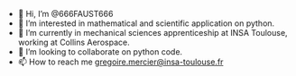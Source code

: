 - 👋 Hi, I’m @666FAUST666
- 👀 I’m interested in mathematical and scientific application on python.
- 🌱 I’m currently in mechanical sciences apprenticeship at INSA Toulouse, working at Collins Aerospace.
- 💞️ I’m looking to collaborate on python code.
- 📫 How to reach me gregoire.mercier@insa-toulouse.fr

<!---
666FAUST666/666FAUST666 is a ✨ special ✨ repository because its `README.md` (this file) appears on your GitHub profile.
You can click the Preview link to take a look at your changes.
--->
